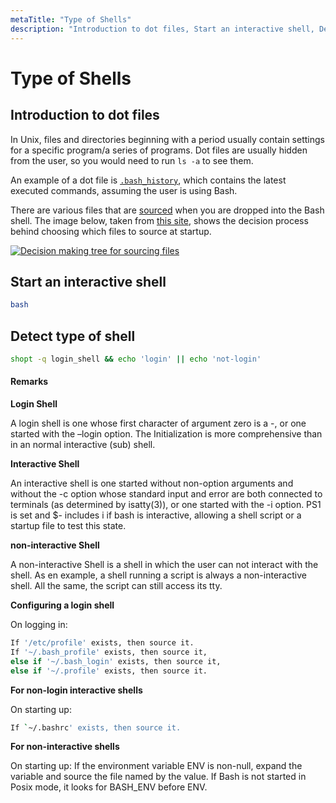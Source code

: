 ```yaml
---
metaTitle: "Type of Shells"
description: "Introduction to dot files, Start an interactive shell, Detect type of shell"
---
```


# Type of Shells



## Introduction to dot files


In Unix, files and directories beginning with a period usually contain settings for a specific program/a series of programs. Dot files are usually hidden from the user, so you would need to run `ls -a` to see them.

An example of a dot file is [`.bash_history`](http://unix.stackexchange.com/a/145254), which contains the latest executed commands, assuming the user is using Bash.

There are various files that are [sourced](http://superuser.com/a/46146) when you are dropped into the Bash shell. The image below, taken from [this site](http://www.solipsys.co.uk/new/BashInitialisationFiles.html), shows the decision process behind choosing which files to source at startup.

[<img src="https://i.stack.imgur.com/ihulP.png" alt="Decision making tree for sourcing files" />](https://i.stack.imgur.com/ihulP.png)



## Start an interactive shell


```bash
bash

```



## Detect type of shell


```bash
shopt -q login_shell && echo 'login' || echo 'not-login'

```



#### Remarks


**Login Shell**

A login shell is one whose first character of argument zero is a -, or one started with the –login option.
The Initialization is more comprehensive than in an normal interactive (sub) shell.

**Interactive Shell**

An interactive shell is one started without non-option arguments and without the -c option whose standard input and error are both connected to terminals (as determined by isatty(3)), or one started with the -i option. PS1 is set and $- includes i if bash is interactive, allowing a shell script or a startup file to test this state.

**non-interactive Shell**

A non-interactive Shell is a shell in which the user can not interact with the shell. As en example, a shell running a script is always a non-interactive shell. All the same, the script can still access its tty.

**Configuring a login shell**

On logging in:

```bash
If '/etc/profile' exists, then source it. 
If '~/.bash_profile' exists, then source it, 
else if '~/.bash_login' exists, then source it, 
else if '~/.profile' exists, then source it. 

```

**For non-login interactive shells**

On starting up:

```bash
If `~/.bashrc' exists, then source it.

```

**For non-interactive shells**

On starting up:
If the environment variable ENV is non-null, expand the variable and source the file named by the value. If Bash is not started in Posix mode, it looks for BASH_ENV before ENV.

